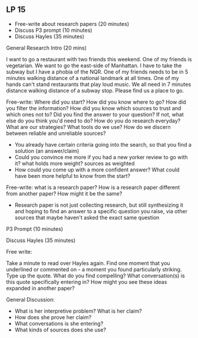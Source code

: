 ## LP 15

- Free-write about research papers (20 minutes)
- Discuss P3 prompt (10 minutes)
- Discuss Hayles (35 minutes)

General Research Intro (20 mins)

I want to go a restaurant with two friends this weekend. One of my friends is vegetarian. We want to go the east-side of Manhattan. I have to take the subway but I have a phobia of the NQR. One of my friends needs to be in 5 minutes walking distance of a national landmark at all times. One of my hands can't stand restaurants that play loud music. We all need in 7 minutes distance walking distance of a subway stop. Please find us a place to go.

Free-write: Where did you start? How did you know where to go? How did you filter the information? How did you know which sources to trust and which ones not to? Did you find the answer to your question? If not, what else do you think you'd need to do? How do you do research everyday? What are our strategies? What tools do we use? How do we discern between reliable and unreliable sources?

- You already have certain criteria going into the search, so that you find a solution (an answer/claim)
- Could you convince me more if you had a new yorker review to go with it? what holds more weight? sources as weighted
- How could you come up with a more confident answer? What could have been more helpful to know from the start?

Free-write: what is a research paper? How is a research paper different from another paper? How might it be the same?

- Research paper is not just collecting research, but still synthesizing it and hoping to find an answer to a specific question you raise, via other sources that maybe haven't asked the exact same question

P3 Prompt (10 minutes)

Discuss Hayles (35 minutes)

Free write:

Take a minute to read over Hayles again. Find one moment that you underlined or commented on - a moment you found particularly striking. Type up the quote. What do you find compelling? What conversation(s) is this quote specifically entering in? How might you see these ideas expanded in another paper?

General Discussion:

- What is her interpretive problem? What is her claim?
- How does she prove her claim?
- What conversations is she entering?
- What kinds of sources does she use?
